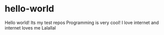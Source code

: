# hello-world
Hello world! Its my test repos
Programming is very cool! I love internet and internet loves me
Lalallal
